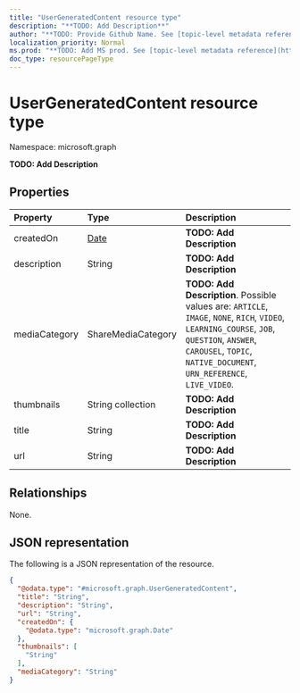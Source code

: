 ```yaml
---
title: "UserGeneratedContent resource type"
description: "**TODO: Add Description**"
author: "**TODO: Provide Github Name. See [topic-level metadata reference](https://msgo.azurewebsites.net/add/document/guidelines/metadata.html#topic-level-metadata)**"
localization_priority: Normal
ms.prod: "**TODO: Add MS prod. See [topic-level metadata reference](https://msgo.azurewebsites.net/add/document/guidelines/metadata.html#topic-level-metadata)**"
doc_type: resourcePageType
---
```


# UserGeneratedContent resource type

Namespace: microsoft.graph

**TODO: Add Description**

## Properties
|Property|Type|Description|
|:---|:---|:---|
|createdOn|[Date](../resources/date.md)|**TODO: Add Description**|
|description|String|**TODO: Add Description**|
|mediaCategory|ShareMediaCategory|**TODO: Add Description**. Possible values are: `ARTICLE`, `IMAGE`, `NONE`, `RICH`, `VIDEO`, `LEARNING_COURSE`, `JOB`, `QUESTION`, `ANSWER`, `CAROUSEL`, `TOPIC`, `NATIVE_DOCUMENT`, `URN_REFERENCE`, `LIVE_VIDEO`.|
|thumbnails|String collection|**TODO: Add Description**|
|title|String|**TODO: Add Description**|
|url|String|**TODO: Add Description**|

## Relationships
None.

## JSON representation
The following is a JSON representation of the resource.
<!-- {
  "blockType": "resource",
  "@odata.type": "microsoft.graph.UserGeneratedContent"
}
-->
``` json
{
  "@odata.type": "#microsoft.graph.UserGeneratedContent",
  "title": "String",
  "description": "String",
  "url": "String",
  "createdOn": {
    "@odata.type": "microsoft.graph.Date"
  },
  "thumbnails": [
    "String"
  ],
  "mediaCategory": "String"
}
```

